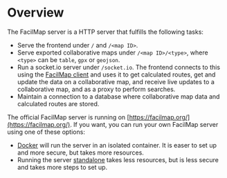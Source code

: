 # Overview

The FacilMap server is a HTTP server that fulfills the following tasks:
* Serve the frontend under `/` and `/<map ID>`.
* Serve exported collaborative maps under `/<map ID>/<type>`, where `<type>` can be `table`, `gpx` or `geojson`.
* Run a socket.io server under `/socket.io`. The frontend connects to this using the [FacilMap client](../client/) and uses it to get calculated routes, get and update the data on a collaborative map, and receive live updates to a collaborative map, and as a proxy to perform searches.
* Maintain a connection to a database where collaborative map data and calculated routes are stored.

The official FacilMap server is running on [https://facilmap.org/](https://facilmap.org/). If you want, you can run your own FacilMap server using one of these options:
* [Docker](./docker) will run the server in an isolated container. It is easer to set up and more secure, but takes more resources.
* Running the server [standalone](./standalone) takes less resources, but is less secure and takes more steps to set up.